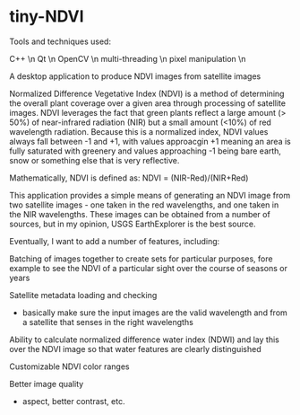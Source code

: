 # tiny-NDVI

Tools and techniques used:

C++ \n
Qt \n
OpenCV \n
multi-threading \n
pixel manipulation \n

A desktop application to produce NDVI images from satellite images

Normalized Difference Vegetative Index (NDVI) is a method of determining the overall plant coverage over a given area through processing of satellite images. NDVI leverages the fact that green plants reflect a large amount (> 50%) of near-infrared radiation (NIR) but a small amount (<10%) of red wavelength radiation. Because this is a normalized index, NDVI values always fall between -1 and +1, with values approacgin +1 meaning an area is fully saturated with greenery and values approaching -1 being bare earth, snow or something else that is very reflective.

Mathematically, NDVI is defined as:   NDVI = (NIR-Red)/(NIR+Red)

This application provides a simple means of generating an NDVI image from two satellite images - one taken in the red wavelengths, and one taken in the NIR wavelengths. These images can be obtained from a number of sources, but in my opinion, USGS EarthExplorer is the best source.

Eventually, I want to add a number of features, including:

Batching of images together to create sets for particular purposes, fore example to see the NDVI of a particular sight over the course of seasons or years

Satellite metadata loading and checking
  - basically make sure the input images are the valid wavelength and from a satellite that senses in the right wavelengths

Ability to calculate normalized difference water index (NDWI) and lay this over the NDVI image so that water features are clearly distinguished

Customizable NDVI color ranges

Better image quality 
  - aspect, better contrast, etc.
